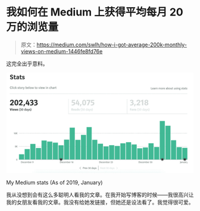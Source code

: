 # 我如何在 Medium 上获得平均每月 20 万的浏览量

> 原文：<https://medium.com/swlh/how-i-got-average-200k-monthly-views-on-medium-1446fe8fd76e>

这完全出乎意料。

![](img/0c1f4df274aa5013056f2723db4bfcb9.png)

My Medium stats (As of 2019, January)

我从没想到会有这么多聪明人看我的文章。在我开始写博客的时候——我很高兴让我的女朋友看我的文章。我没有给她发链接，但她还是设法看了。我觉得很可爱。